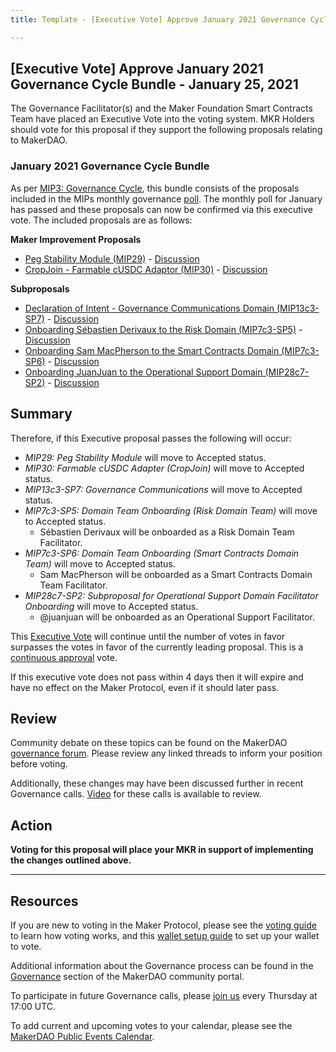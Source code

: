 ```yaml
---
title: Template - [Executive Vote] Approve January 2021 Governance Cycle Bundle - January 25, 2021

---
```

## [Executive Vote] Approve January 2021 Governance Cycle Bundle - January 25, 2021

The Governance Facilitator(s) and the Maker Foundation Smart Contracts Team have placed an Executive Vote into the voting system. MKR Holders should vote for this proposal if they support the following proposals relating to MakerDAO.

###  January 2021 Governance Cycle Bundle

As per [MIP3: Governance Cycle](https://github.com/makerdao/mips/blob/master/MIP3/mip3.md), this bundle consists of the proposals included in the MIPs monthly governance [poll](https://vote.makerdao.com/polling/Qmc4f5qj?network=mainnet#poll-detail). The monthly poll for January has passed and these proposals can now be confirmed via this executive vote. The included proposals are as follows:

**Maker Improvement Proposals**

- [Peg Stability Module (MIP29)](https://github.com/makerdao/mips/blob/RFC/MIP29/mip29.md) - [Discussion](https://forum.makerdao.com/t/mip29-peg-stability-module/5071)
- [CropJoin - Farmable cUSDC Adaptor (MIP30)](https://github.com/makerdao/mips/blob/RFC/MIP30/mip30.md) - [Discussion](https://forum.makerdao.com/t/mip30-farmable-cusdc-adapter-cropjoin/5163)

**Subproposals**

- [Declaration of Intent - Governance Communications Domain (MIP13c3-SP7)](https://github.com/makerdao/mips/blob/RFC/MIP13/MIP13c3-Subproposals/MIP13c3-SP7.md) - [Discussion](https://forum.makerdao.com/t/mip13c3-sp7-governance-communications-declaration-of-intent/5028)
- [Onboarding Sébastien Derivaux to the Risk Domain (MIP7c3-SP5)](https://github.com/makerdao/mips/blob/RFC/MIP7/MIP7c3-Subproposals/MIP7c3-SP5.md) - [Discussion](https://forum.makerdao.com/t/mip7c3-sp5-domain-team-onboarding-risk-domain-team/5476)
- [Onboarding Sam MacPherson to the Smart Contracts Domain (MIP7c3-SP6)](https://github.com/makerdao/mips/blob/RFC/MIP7/MIP7c3-Subproposals/MIP7c3-SP6.md) - [Discussion](https://forum.makerdao.com/t/mip7c3-sp6-domain-team-onboarding-smart-contracts-domain-team/5559)
- [Onboarding JuanJuan to the Operational Support Domain (MIP28c7-SP2)](https://github.com/makerdao/mips/blob/RFC/MIP28/MIP28c7-Subproposals/MIP28c7-SP2.md) - [Discussion](https://forum.makerdao.com/t/mip28c7-sp2-subproposal-for-operational-support-domain-facilitator-onboarding/5309)

## Summary

Therefore, if this Executive proposal passes the following will occur:
* *MIP29: Peg Stability Module* will move to Accepted status.
* *MIP30: Farmable cUSDC Adapter (CropJoin)* will move to Accepted status.
* *MIP13c3-SP7: Governance Communications* will move to Accepted status.
* *MIP7c3-SP5: Domain Team Onboarding (Risk Domain Team)* will move to Accepted status.
	* Sébastien Derivaux will be onboarded as a Risk Domain Team Facilitator. 
* *MIP7c3-SP6: Domain Team Onboarding (Smart Contracts Domain Team)* will move to Accepted status.
	* Sam MacPherson will be onboarded as a Smart Contracts Domain Team Facilitator. 
* *MIP28c7-SP2: Subproposal for Operational Support Domain Facilitator Onboarding* will move to Accepted status.
	* @juanjuan will be onboarded as an Operational Support Facilitator. 

This [Executive Vote](https://community-development.makerdao.com/en/learn/governance/on-chain-gov) will continue until the number of votes in favor surpasses the votes in favor of the currently leading proposal. This is a [continuous approval](https://community-development.makerdao.com/en/learn/governance/how-voting-works) vote. 

If this executive vote does not pass within 4 days then it will expire and have no effect on the Maker Protocol, even if it should later pass.

## Review

Community debate on these topics can be found on the MakerDAO [governance forum](https://forum.makerdao.com/). Please review any linked threads to inform your position before voting.

Additionally, these changes may have been discussed further in recent Governance calls. [Video](https://www.youtube.com/playlist?list=PLLzkWCj8ywWNq5-90-Id6VPSsrk4OWVan) for these calls is available to review.

## Action

**Voting for this proposal will place your MKR in support of implementing the changes outlined above.**

---

## Resources

If you are new to voting in the Maker Protocol, please see the [voting guide](https://community-development.makerdao.com/en/learn/governance/how-voting-works/) to learn how voting works, and this [wallet setup guide](https://community-development.makerdao.com/en/learn/governance/voting-setup/) to set up your wallet to vote.

Additional information about the Governance process can be found in the [Governance](https://community-development.makerdao.com/en/learn/governance) section of the MakerDAO community portal.

To participate in future Governance calls, please [join us](https://github.com/makerdao/community/tree/master/governance/governance-and-risk-meetings) every Thursday at 17:00 UTC.

To add current and upcoming votes to your calendar, please see the [MakerDAO Public Events Calendar](https://calendar.google.com/calendar/embed?src=makerdao.com_3efhm2ghipksegl009ktniomdk%40group.calendar.google.com&ctz=UTC&mode=week&showCalendars=0&showPrint=0).
